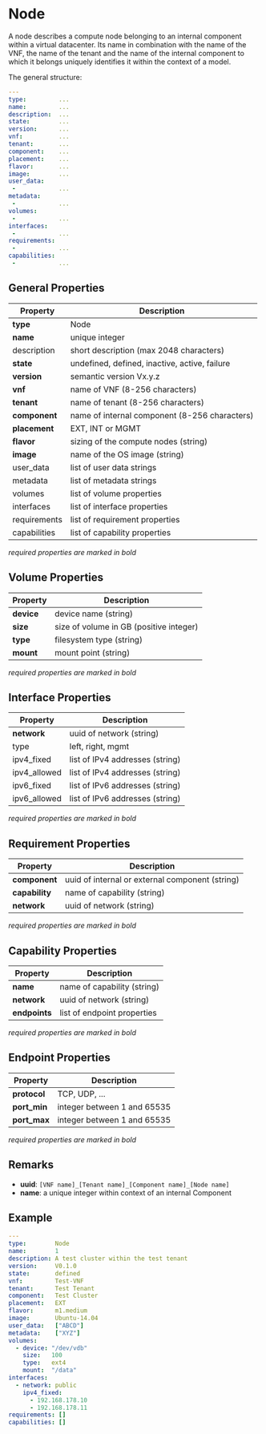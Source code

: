 Node
====

A node describes a compute node belonging to an internal component within a virtual datacenter.
Its name in combination with the name of the VNF, the name of the tenant and the name of the internal component to which it belongs uniquely identifies it within the context of a model.

The general structure:

```yaml
---
type:         ...
name:         ...
description:  ...
state:        ...
version:      ...
vnf:          ...
tenant:       ...
component:    ...
placement:    ...
flavor:       ...
image:        ...
user_data:
 -            ...
metadata:
 -            ...
volumes:
 -            ...
interfaces:   
 -            ...
requirements:   
 -            ...
capabilities:   
 -            ...
```

General Properties
------------------

| Property         | Description                                     |
|------------------|-------------------------------------------------|
| **type**         | Node                                            |
| **name**         | unique integer                                  |
| description      | short description (max 2048 characters)         |
| **state**        | undefined, defined, inactive, active, failure   |
| **version**      | semantic version Vx.y.z                         |
| **vnf**          | name of VNF (8-256 characters)                  |
| **tenant**       | name of tenant (8-256 characters)               |
| **component**    | name of internal component (8-256 characters)   |
| **placement**    | EXT, INT or MGMT                                |
| **flavor**       | sizing of the compute nodes (string)            |
| **image**        | name of the OS image (string)                   |
| user_data        | list of user data strings                       |
| metadata         | list of metadata strings                        |
| volumes          | list of volume properties                       |
| interfaces       | list of interface properties                    |
| requirements     | list of requirement properties                  |
| capabilities     | list of capability properties                   |

_required properties are marked in bold_

Volume Properties
-----------------

| Property         | Description                                     |
|------------------|-------------------------------------------------|
| **device**       | device name (string)                            |
| **size**         | size of volume in GB (positive integer)         |
| **type**         | filesystem type (string)                        |
| **mount**        | mount point (string)                            |

_required properties are marked in bold_

Interface Properties
--------------------

| Property         | Description                                     |
|------------------|-------------------------------------------------|
| **network**      | uuid of network (string)                        |
| type             | left, right, mgmt                               |
| ipv4_fixed       | list of IPv4 addresses (string)                 |
| ipv4_allowed     | list of IPv4 addresses (string)                 |
| ipv6_fixed       | list of IPv6 addresses (string)                 |
| ipv6_allowed     | list of IPv6 addresses (string)                 |

_required properties are marked in bold_

Requirement Properties
----------------------

| Property         | Description                                     |
|------------------|-------------------------------------------------|
| **component**    | uuid of internal or external component (string) |
| **capability**   | name of capability (string)                     |
| **network**      | uuid of network (string)                        |

_required properties are marked in bold_

Capability Properties
---------------------

| Property         | Description                                     |
|------------------|-------------------------------------------------|
| **name**         | name of capability (string)                     |
| **network**      | uuid of network (string)                        |
| **endpoints**    | list of endpoint properties                     |

_required properties are marked in bold_

Endpoint Properties
-------------------

| Property         | Description                                     |
|------------------|-------------------------------------------------|
| **protocol**     | TCP, UDP, ...                                   |
| **port_min**     | integer between 1 and 65535                     |
| **port_max**     | integer between 1 and 65535                     |

_required properties are marked in bold_

Remarks
-------

- **uuid**: `[VNF name]_[Tenant name]_[Component name]_[Node name]`
- **name**: a unique integer within context of an internal Component


Example
-------

```yaml
---
type:        Node
name:        1
description: A test cluster within the test tenant
version:     V0.1.0
state:       defined
vnf:         Test-VNF
tenant:      Test Tenant
component:   Test Cluster
placement:   EXT
flavor:      m1.medium
image:       Ubuntu-14.04
user_data:   ["ABCD"]
metadata:    ["XYZ"]
volumes:
  - device: "/dev/vdb"
    size:   100
    type:   ext4
    mount:  "/data"
interfaces:
  - network: public
    ipv4_fixed:
      - 192.168.178.10
      - 192.168.178.11
requirements: []
capabilities: []

```
